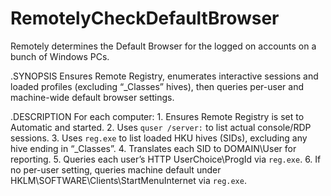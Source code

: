# RemotelyCheckDefaultBrowser
Remotely determines the Default Browser for the logged on accounts on a bunch of Windows PCs.


.SYNOPSIS
  Ensures Remote Registry, enumerates interactive sessions and loaded profiles (excluding “_Classes” hives),
  then queries per-user and machine-wide default browser settings.

.DESCRIPTION
  For each computer:
    1. Ensures Remote Registry is set to Automatic and started.
    2. Uses `quser /server:` to list actual console/RDP sessions.
    3. Uses `reg.exe` to list loaded HKU hives (SIDs), excluding any hive ending in “_Classes”.
    4. Translates each SID to DOMAIN\User for reporting.
    5. Queries each user’s HTTP UserChoice\ProgId via `reg.exe`.
    6. If no per-user setting, queries machine default under 
       HKLM\SOFTWARE\Clients\StartMenuInternet via `reg.exe`.

